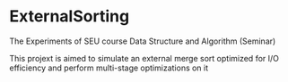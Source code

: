 # ExternalSorting
The Experiments of SEU course Data Structure and Algorithm (Seminar)

This projext is aimed to simulate an external merge sort optimized for I/O efficiency and perform multi-stage optimizations on it
